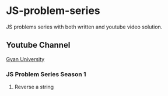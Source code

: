 # JS-problem-series
JS problems series with both written and youtube video solution.

## Youtube Channel
[Gyan University](https://www.youtube.com/channel/UCzFU4dsDRuPId4GJhhdkvkQ)

### JS Problem Series Season 1
1. Reverse a string

